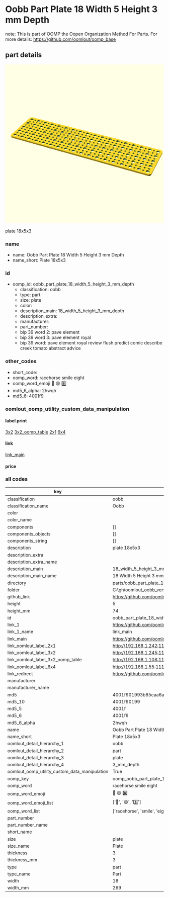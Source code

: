 # Oobb Part Plate 18 Width 5 Height 3 mm Depth  

note: This is part of OOMP the Oopen Organization Method For Parts. For more details: https://github.com/oomlout/oomp_base

##  part details
  

[![](3dpr.png)](3dpr.png)

plate 18x5x3



### name
* name: Oobb Part Plate 18 Width 5 Height 3 mm Depth
* name_short: Plate 18x5x3 
### id
* oomp_id: oobb_part_plate_18_width_5_height_3_mm_depth
  * classification: oobb
  * type: part
  * size: plate
  * color: 
  * description_main: 18_width_5_height_3_mm_depth
  * description_extra: 
  * manufacturer: 
  * part_number: 
  * bip 39 word 2: pave element
  * bip 39 word 3: pave element royal
  * bip 39 word: pave element royal review flush predict comic describe creek tomato abstract advice

### other_codes
* short_code: 
* oomp_word: racehorse smile eight
* oomp_word_emoji :racehorse: :smile: :eight:
* md5_6_alpha: 2hwqh
* md5_6: 4001f9






### oomlout_oomp_utility_custom_data_manipulation
#### label print
[3x2](http://192.168.1.245:1112/?label=oomp%202hwqh)
[3x2_oomp_table](http://192.168.1.108:1112/?label=oomp%202hwqh)
[2x1](http://192.168.1.242:1112/?label=oomp%202hwqh)
[6x4](http://192.168.1.55:1112/?label=oomp%202hwqh)    

#### link

[link_main](https://github.com/oomlout/oomlout_oobb_version_4_generated_parts/tree/main/navigation_oomp/oobb/part/plate/18_width_5_height_3_mm_depth/part)                              

#### price







### all codes 
| key | value |  
| --- | --- |  
| classification | oobb |  
| classification_name | Oobb |  
| color |  |  
| color_name |  |  
| components | [] |  
| components_objects | [] |  
| components_string | [] |  
| description | plate 18x5x3 |  
| description_extra |  |  
| description_extra_name |  |  
| description_main | 18_width_5_height_3_mm_depth |  
| description_main_name | 18 Width 5 Height 3 mm Depth |  
| directory | parts/oobb_part_plate_18_width_5_height_3_mm_depth |  
| folder | C:\gh\oomlout_oobb_version_4_generated_parts\parts\oobb_part_plate_18_width_5_height_3_mm_depth |  
| github_link | https://github.com/oomlout/oomlout_oomp_part_src/tree/main/parts/oobb_part_plate_18_width_5_height_3_mm_depth |  
| height | 5 |  
| height_mm | 74 |  
| id | oobb_part_plate_18_width_5_height_3_mm_depth |  
| link_1 | https://github.com/oomlout/oomlout_oobb_version_4_generated_parts/tree/main/navigation_oomp/oobb/part/plate/18_width_5_height_3_mm_depth/part |  
| link_1_name | link_main |  
| link_main | https://github.com/oomlout/oomlout_oobb_version_4_generated_parts/tree/main/navigation_oomp/oobb/part/plate/18_width_5_height_3_mm_depth/part |  
| link_oomlout_label_2x1 | http://192.168.1.242:1112/?label=oomp%202hwqh |  
| link_oomlout_label_3x2 | http://192.168.1.245:1112/?label=oomp%202hwqh |  
| link_oomlout_label_3x2_oomp_table | http://192.168.1.108:1112/?label=oomp%202hwqh |  
| link_oomlout_label_6x4 | http://192.168.1.55:1112/?label=oomp%202hwqh |  
| link_redirect | https://github.com/oomlout/oomlout_oobb_version_4_generated_parts/tree/main/parts/oobb_plate_18_05_03 |  
| manufacturer |  |  
| manufacturer_name |  |  
| md5 | 4001f901993b85caa6aceb897951ed0c |  
| md5_10 | 4001f90199 |  
| md5_5 | 4001f |  
| md5_6 | 4001f9 |  
| md5_6_alpha | 2hwqh |  
| name | Oobb Part Plate 18 Width 5 Height 3 mm Depth |  
| name_short | Plate 18x5x3  |  
| oomlout_detail_hierarchy_1 | oobb |  
| oomlout_detail_hierarchy_2 | part |  
| oomlout_detail_hierarchy_3 | plate |  
| oomlout_detail_hierarchy_4 | 3_mm_depth |  
| oomlout_oomp_utility_custom_data_manipulation | True |  
| oomp_key | oomp_oobb_part_plate_18_width_5_height_3_mm_depth |  
| oomp_word | racehorse smile eight |  
| oomp_word_emoji | :racehorse: :smile: :eight: |  
| oomp_word_emoji_list | [':racehorse:', ':smile:', ':eight:'] |  
| oomp_word_list | ['racehorse', 'smile', 'eight'] |  
| part_number |  |  
| part_number_name |  |  
| short_name |  |  
| size | plate |  
| size_name | Plate |  
| thickness | 3 |  
| thickness_mm | 3 |  
| type | part |  
| type_name | Part |  
| width | 18 |  
| width_mm | 269 |  
